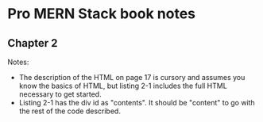 # Pro MERN Stack book notes

## Chapter 2

Notes: 

* The description of the HTML on page 17 is cursory and assumes you know the basics of HTML, but listing 2-1 includes the full HTML necessary to get started. 
* Listing 2-1 has the div id as "contents". It should be "content" to go with the rest of the code described.
